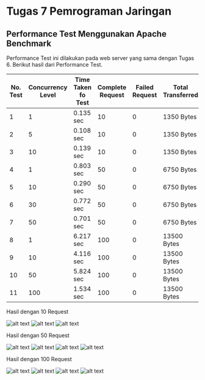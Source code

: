 # Tugas 7 Pemrograman Jaringan
## Performance Test Menggunakan Apache Benchmark

Performance Test ini dilakukan pada web server yang sama dengan Tugas 6. Berikut hasil dari Performance Test.

| __No. Test__ | __Concurrency Level__ | __Time Taken fo Test__ | __Complete Request__ | __Failed Request__ | __Total Transferred__ | __Request per Second__ | __Time per Request__ | __Transfer Rate__ |
|--------------|-----------------------|------------------------|----------------------|--------------------|-----------------------|------------------------|----------------------|-------------------|
| 1            | 1                     | 0.135 sec              | 10                   | 0                  | 1350 Bytes            | 74.18 [#/sec]          | 13.480 [ms]          | 9.78 Kb/sec       |     
| 2            | 5                     | 0.108 sec              | 10                   | 0                  | 1350 Bytes            | 92.92 [#/sec]          | 53.808 [ms]          | 12.25 Kb/sec      |
| 3            | 10                    | 0.139 sec              | 10                   | 0                  | 1350 Bytes            | 71.90 [#/sec]          | 139.073 [ms]         | 9.48 Kb/sec       |
| 4            | 1                     | 0.803 sec              | 50                   | 0                  | 6750 Bytes            | 62.27 [#/sec]          | 16.060 [ms]          | 8.21 Kb/sec       |
| 5            | 10                    | 0.290 sec              | 50                   | 0                  | 6750 Bytes            | 172.51 [#/sec]         | 57.967 [ms]          | 22.74 Kb/sec      |
| 6            | 30                    | 0.772 sec              | 50                   | 0                  | 6750 Bytes            | 64.78 [#/sec]          | 463.134 [ms]         | 8.54 Kb/sec       |
| 7            | 50                    | 0.701 sec              | 50                   | 0                  | 6750 Bytes            | 71.35 [#/sec]          | 700.816 [ms]         | 9.41 Kb/sec       |
| 8            | 1                     | 6.217 sec              | 100                  | 0                  | 13500 Bytes           | 16.09 [#/sec]          | 62.168 [ms]          | 2.12 Kb/sec       |
| 9            | 10                    | 4.116 sec              | 100                  | 0                  | 13500 Bytes           | 24.30 [#/sec]          | 411.572 [ms]         | 3.20 Kb/sec       |
| 10           | 50                    | 5.824 sec              | 100                  | 0                  | 13500 Bytes           | 17.17 [#/sec]          | 2912.167 [ms]        | 2.26 Kb/sec       |
| 11           | 100                   | 1.534 sec              | 100                  | 0                  | 13500 Bytes           | 65.19 [#/sec]          | 1534.035 [ms]        | 8.59 Kb/sec       |

Hasil dengan 10 Request

![alt text](https://github.com/jalerdio/PROGJAR_05111740000173/blob/master/Tugas7/Result/10-1.png)
![alt text](https://github.com/jalerdio/PROGJAR_05111740000173/blob/master/Tugas7/Result/10-5.png)
![alt text](https://github.com/jalerdio/PROGJAR_05111740000173/blob/master/Tugas7/Result/10-10.png)

Hasil dengan 50 Request

![alt text](https://github.com/jalerdio/PROGJAR_05111740000173/blob/master/Tugas7/Result/50-1.png)
![alt text](https://github.com/jalerdio/PROGJAR_05111740000173/blob/master/Tugas7/Result/50-10.png)
![alt text](https://github.com/jalerdio/PROGJAR_05111740000173/blob/master/Tugas7/Result/50-30.png)
![alt text](https://github.com/jalerdio/PROGJAR_05111740000173/blob/master/Tugas7/Result/50-50.png)

Hasil dengan 100 Request

![alt text](https://github.com/jalerdio/PROGJAR_05111740000173/blob/master/Tugas7/Result/100-1.png)
![alt text](https://github.com/jalerdio/PROGJAR_05111740000173/blob/master/Tugas7/Result/100-10.png)
![alt text](https://github.com/jalerdio/PROGJAR_05111740000173/blob/master/Tugas7/Result/100-50.png)
![alt text](https://github.com/jalerdio/PROGJAR_05111740000173/blob/master/Tugas7/Result/100-100.png)
